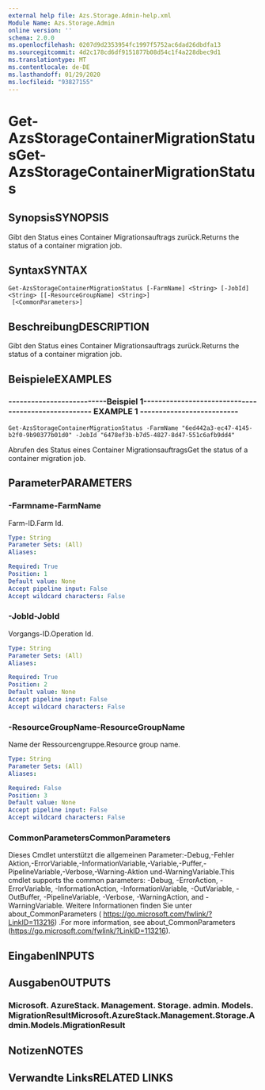 ```yaml
---
external help file: Azs.Storage.Admin-help.xml
Module Name: Azs.Storage.Admin
online version: ''
schema: 2.0.0
ms.openlocfilehash: 0207d9d2353954fc1997f5752ac6dad26dbdfa13
ms.sourcegitcommit: 4d2c178cd6df9151877b08d54c1f4a228dbec9d1
ms.translationtype: MT
ms.contentlocale: de-DE
ms.lasthandoff: 01/29/2020
ms.locfileid: "93827155"
---
```

# <span data-ttu-id="2779a-101">Get-AzsStorageContainerMigrationStatus</span><span class="sxs-lookup"><span data-stu-id="2779a-101">Get-AzsStorageContainerMigrationStatus</span></span>

## <span data-ttu-id="2779a-102">Synopsis</span><span class="sxs-lookup"><span data-stu-id="2779a-102">SYNOPSIS</span></span>
<span data-ttu-id="2779a-103">Gibt den Status eines Container Migrationsauftrags zurück.</span><span class="sxs-lookup"><span data-stu-id="2779a-103">Returns the status of a container migration job.</span></span>

## <span data-ttu-id="2779a-104">Syntax</span><span class="sxs-lookup"><span data-stu-id="2779a-104">SYNTAX</span></span>

```
Get-AzsStorageContainerMigrationStatus [-FarmName] <String> [-JobId] <String> [[-ResourceGroupName] <String>]
 [<CommonParameters>]
```

## <span data-ttu-id="2779a-105">Beschreibung</span><span class="sxs-lookup"><span data-stu-id="2779a-105">DESCRIPTION</span></span>
<span data-ttu-id="2779a-106">Gibt den Status eines Container Migrationsauftrags zurück.</span><span class="sxs-lookup"><span data-stu-id="2779a-106">Returns the status of a container migration job.</span></span>

## <span data-ttu-id="2779a-107">Beispiele</span><span class="sxs-lookup"><span data-stu-id="2779a-107">EXAMPLES</span></span>

### <span data-ttu-id="2779a-108">--------------------------Beispiel 1--------------------------</span><span class="sxs-lookup"><span data-stu-id="2779a-108">-------------------------- EXAMPLE 1 --------------------------</span></span>
```
Get-AzsStorageContainerMigrationStatus -FarmName "6ed442a3-ec47-4145-b2f0-9b90377b01d0" -JobId "6478ef3b-b7d5-4827-8d47-551c6afb9dd4"
```

<span data-ttu-id="2779a-109">Abrufen des Status eines Container Migrationsauftrags</span><span class="sxs-lookup"><span data-stu-id="2779a-109">Get the status of a container migration job.</span></span>

## <span data-ttu-id="2779a-110">Parameter</span><span class="sxs-lookup"><span data-stu-id="2779a-110">PARAMETERS</span></span>

### <span data-ttu-id="2779a-111">-Farmname</span><span class="sxs-lookup"><span data-stu-id="2779a-111">-FarmName</span></span>
<span data-ttu-id="2779a-112">Farm-ID.</span><span class="sxs-lookup"><span data-stu-id="2779a-112">Farm Id.</span></span>

```yaml
Type: String
Parameter Sets: (All)
Aliases: 

Required: True
Position: 1
Default value: None
Accept pipeline input: False
Accept wildcard characters: False
```

### <span data-ttu-id="2779a-113">-JobId</span><span class="sxs-lookup"><span data-stu-id="2779a-113">-JobId</span></span>
<span data-ttu-id="2779a-114">Vorgangs-ID.</span><span class="sxs-lookup"><span data-stu-id="2779a-114">Operation Id.</span></span>

```yaml
Type: String
Parameter Sets: (All)
Aliases: 

Required: True
Position: 2
Default value: None
Accept pipeline input: False
Accept wildcard characters: False
```

### <span data-ttu-id="2779a-115">-ResourceGroupName</span><span class="sxs-lookup"><span data-stu-id="2779a-115">-ResourceGroupName</span></span>
<span data-ttu-id="2779a-116">Name der Ressourcengruppe.</span><span class="sxs-lookup"><span data-stu-id="2779a-116">Resource group name.</span></span>

```yaml
Type: String
Parameter Sets: (All)
Aliases: 

Required: False
Position: 3
Default value: None
Accept pipeline input: False
Accept wildcard characters: False
```

### <span data-ttu-id="2779a-117">CommonParameters</span><span class="sxs-lookup"><span data-stu-id="2779a-117">CommonParameters</span></span>
<span data-ttu-id="2779a-118">Dieses Cmdlet unterstützt die allgemeinen Parameter:-Debug,-Fehler Aktion,-ErrorVariable,-InformationVariable,-Variable,-Puffer,-PipelineVariable,-Verbose,-Warning-Aktion und-WarningVariable.</span><span class="sxs-lookup"><span data-stu-id="2779a-118">This cmdlet supports the common parameters: -Debug, -ErrorAction, -ErrorVariable, -InformationAction, -InformationVariable, -OutVariable, -OutBuffer, -PipelineVariable, -Verbose, -WarningAction, and -WarningVariable.</span></span> <span data-ttu-id="2779a-119">Weitere Informationen finden Sie unter about_CommonParameters ( https://go.microsoft.com/fwlink/?LinkID=113216) .</span><span class="sxs-lookup"><span data-stu-id="2779a-119">For more information, see about_CommonParameters (https://go.microsoft.com/fwlink/?LinkID=113216).</span></span>

## <span data-ttu-id="2779a-120">Eingaben</span><span class="sxs-lookup"><span data-stu-id="2779a-120">INPUTS</span></span>

## <span data-ttu-id="2779a-121">Ausgaben</span><span class="sxs-lookup"><span data-stu-id="2779a-121">OUTPUTS</span></span>

### <span data-ttu-id="2779a-122">Microsoft. AzureStack. Management. Storage. admin. Models. MigrationResult</span><span class="sxs-lookup"><span data-stu-id="2779a-122">Microsoft.AzureStack.Management.Storage.Admin.Models.MigrationResult</span></span>

## <span data-ttu-id="2779a-123">Notizen</span><span class="sxs-lookup"><span data-stu-id="2779a-123">NOTES</span></span>

## <span data-ttu-id="2779a-124">Verwandte Links</span><span class="sxs-lookup"><span data-stu-id="2779a-124">RELATED LINKS</span></span>

